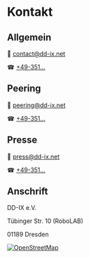 # Kontakt

## Allgemein

📧 [contact@dd-ix.net](mailto:contact@dd-ix.net)

☎ [+49-351…](tel:+49-351…)

## Peering

📧 [peering@dd-ix.net](mailto:peering@dd-ix.net)

☎ [+49-351…](tel:+49-351…)

## Presse

📧 [press@dd-ix.net](mailto:press@dd-ix.net)

☎ [+49-351…](tel:+49-351…)


## Anschrift

DD-IX e.V.

Tübinger Str. 10 (RoboLAB)

01189 Dresden

[![OpenStreetMap](osm-office.jpg)](https://www.openstreetmap.org/way/498034035)
